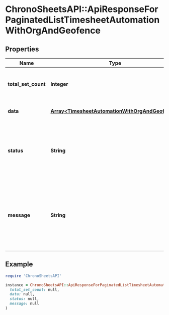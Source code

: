 # ChronoSheetsAPI::ApiResponseForPaginatedListTimesheetAutomationWithOrgAndGeofence

## Properties

| Name | Type | Description | Notes |
| ---- | ---- | ----------- | ----- |
| **total_set_count** | **Integer** | The count of total records that are being paginated | [optional] |
| **data** | [**Array&lt;TimesheetAutomationWithOrgAndGeofence&gt;**](TimesheetAutomationWithOrgAndGeofence.md) | The main Data of the response | [optional] |
| **status** | **String** | The API response status. Indicates if the request was successful, failed or was unauthorised. | [optional] |
| **message** | **String** | A message to accompany the response status.  If the Status is failed, this message will hint why it failed and what you need to do. | [optional] |

## Example

```ruby
require 'ChronoSheetsAPI'

instance = ChronoSheetsAPI::ApiResponseForPaginatedListTimesheetAutomationWithOrgAndGeofence.new(
  total_set_count: null,
  data: null,
  status: null,
  message: null
)
```

